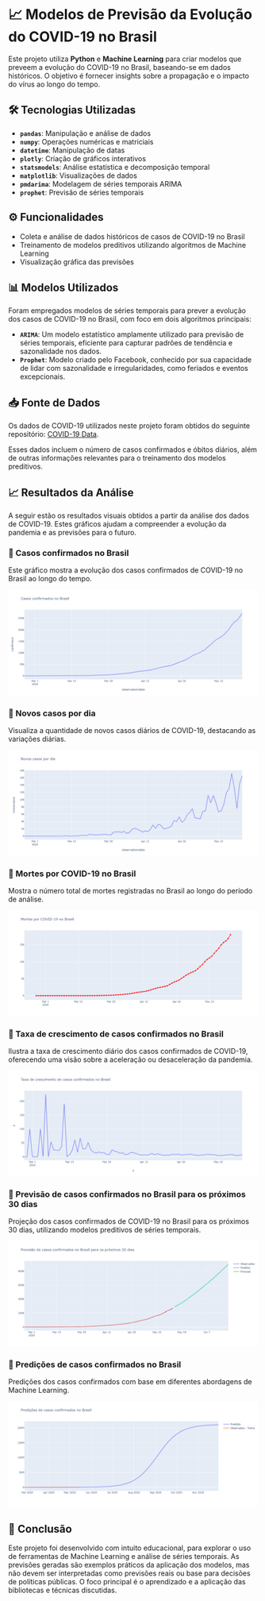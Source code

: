 # 📈 Modelos de Previsão da Evolução do COVID-19 no Brasil

Este projeto utiliza **Python** e **Machine Learning** para criar modelos que preveem a evolução do COVID-19 no Brasil, baseando-se em dados históricos. O objetivo é fornecer insights sobre a propagação e o impacto do vírus ao longo do tempo.

## 🛠️ Tecnologias Utilizadas

- **`pandas`**: Manipulação e análise de dados
- **`numpy`**: Operações numéricas e matriciais
- **`datetime`**: Manipulação de datas
- **`plotly`**: Criação de gráficos interativos
- **`statsmodels`**: Análise estatística e decomposição temporal
- **`matplotlib`**: Visualizações de dados
- **`pmdarima`**: Modelagem de séries temporais ARIMA
- **`prophet`**: Previsão de séries temporais

## ⚙️ Funcionalidades

- Coleta e análise de dados históricos de casos de COVID-19 no Brasil
- Treinamento de modelos preditivos utilizando algoritmos de Machine Learning
- Visualização gráfica das previsões

## 📊 Modelos Utilizados

Foram empregados modelos de séries temporais para prever a evolução dos casos de COVID-19 no Brasil, com foco em dois algoritmos principais:

- **`ARIMA`**: Um modelo estatístico amplamente utilizado para previsão de séries temporais, eficiente para capturar padrões de tendência e sazonalidade nos dados.
- **`Prophet`**: Modelo criado pelo Facebook, conhecido por sua capacidade de lidar com sazonalidade e irregularidades, como feriados e eventos excepcionais.

## 📥 Fonte de Dados

Os dados de COVID-19 utilizados neste projeto foram obtidos do seguinte repositório: [COVID-19 Data](https://github.com/neylsoncrepalde/projeto_eda_covid/blob/master/covid_19_data.csv?raw=true).

Esses dados incluem o número de casos confirmados e óbitos diários, além de outras informações relevantes para o treinamento dos modelos preditivos.

## 📈 Resultados da Análise

A seguir estão os resultados visuais obtidos a partir da análise dos dados de COVID-19. Estes gráficos ajudam a compreender a evolução da pandemia e as previsões para o futuro.

### 📌 Casos confirmados no Brasil
Este gráfico mostra a evolução dos casos confirmados de COVID-19 no Brasil ao longo do tempo.

![Plot](assets/casos-confirmados.png)

### 📌 Novos casos por dia
Visualiza a quantidade de novos casos diários de COVID-19, destacando as variações diárias.

![Plot](assets/novos-casos-por-dia.png)

### 📌 Mortes por COVID-19 no Brasil
Mostra o número total de mortes registradas no Brasil ao longo do período de análise.

![Plot](assets/mortes.png)

### 📌 Taxa de crescimento de casos confirmados no Brasil
Ilustra a taxa de crescimento diário dos casos confirmados de COVID-19, oferecendo uma visão sobre a aceleração ou desaceleração da pandemia.

![Plot](assets/taxa-de-crescimento.png)

### 📌 Previsão de casos confirmados no Brasil para os próximos 30 dias
Projeção dos casos confirmados de COVID-19 no Brasil para os próximos 30 dias, utilizando modelos preditivos de séries temporais.

![Plot](assets/previsao-de-casos.png)

### 📌 Predições de casos confirmados no Brasil
Predições dos casos confirmados com base em diferentes abordagens de Machine Learning.

![Plot](assets/predicao-de-casos.png)

## 📝 Conclusão

Este projeto foi desenvolvido com intuito educacional, para explorar o uso de ferramentas de Machine Learning e análise de séries temporais. As previsões geradas são exemplos práticos da aplicação dos modelos, mas não devem ser interpretadas como previsões reais ou base para decisões de políticas públicas. O foco principal é o aprendizado e a aplicação das bibliotecas e técnicas discutidas.